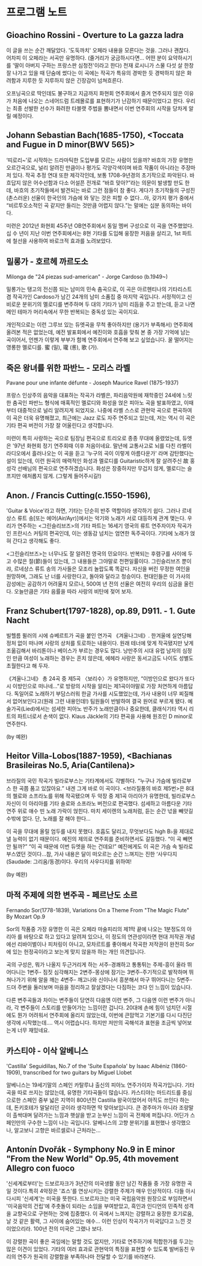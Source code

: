 # 프로그램 노트

## Gioachino Rossini - Overture to La gazza ladra

이 글을 쓰는 순간 깨달았다. '도둑까치' 오페라 내용을 모른다는 것을. 그러나 괜찮다. 어차피 이 오페라는 서곡만 유명하다. (줄거리가 궁금하시다면… 어떤 분이 요약하시기를 '딸이 아버지 구하는 프랑스판 심청전'이라고 한다) 천재 로시니가 스물 다섯 살 한창 잘 나가고 있을 때 단숨에 썼다는 이 곡에는 작곡가 특유의 경박한 듯 경박하지 않은 화려함과 지루한 듯 지루하지 않은 긴장감이 넘쳐흐른다.

오프닝곡으로 딱인데도 불구하고 지금까지 화현회 연주회에서 즐겨 연주되지 않은 이유가 처음에 나오는 스네어드럼 트레몰로를 표현하기가 난감하기 때문이었다고 한다. 우리는 최종 선발한 선수가 화려한 타블랫 주법을 뽐내면서 이번 연주회의 시작을 당차게 알릴 예정이다.

## Johann Sebastian Bach(1685-1750), <Toccata and Fugue in D minor(BWV 565)>

‘띠로리~’로 시작하는 드라마틱한 도입부를 모르는 사람이 있을까? 바흐의 가장 유명한 오르간곡으로, 널리 알려진 만큼이나 평가도 각양각색이며 바흐 작품이 아니라는 주장마저 있다. 작곡 추정 연대 또한 제각각인데, 보통 1708-9년경의 초기작으로 파악된다. 바흐답지 않은 어수선함과 다소 어설픈 전개로 “바흐 맞아?”라는 의문이 발생할 만도 한데, 바흐의 초기작들에서 발견되는 바로 그런 점들이 참 좋다. 게다가 초기작들의 구성진(촌스러운) 선율이 한국인의 가슴에 와 닿는 것은 피할 수 없다...아, 갖가지 평가 중에서 “비르투오소적인 곡 같지만 들리는 것만큼 어렵지 않다.”는 말에는 십분 동의하는 바이다.

미련은 2012년 화현회 45주년 OB연주회에서 동일 멤버 구성으로 이 곡을 연주했었다. 십 수 년이 지난 이번 연주회에서는 8현 기타를 도입해 웅장한 저음을 살리고, 1st 파트에 철선을 사용하여 바로크적 효과를 노려보았다.

## 밀롱가 - 호르헤 까르도소

Milonga de "24 piezas sud-american" - Jorge Cardoso (b.1949~)

밀롱가는 탱고의 전신쯤 되는 남미의 민속 춤곡으로, 이 곡은 아르헨티나의 기타리스트 겸 작곡가인 Cardoso가 남긴 24개의 남미 소품집 중 마지막 곡입니다. 서정적이고 신비로운 분위기의 멜로디를 변주하며 두 대의 기타가 남미 리듬을 주고 받는데, 듣고 나면 메인 테마가 머리속에서 무한 반복되는 중독성 있는 곡이지요.

개인적으로는 이런 그루브 있는 듀엣곡을 무척 좋아하지만 (용기가 부족해서) 연주회에 올려본 적은 없었는데, 예전 발표회에서 예진이와 호흡을 맞춰 본 중 가장 기억에 남는 곡이어서, 언젠가 이렇게 부부가 함께 연주회에서 연주해 보고 싶었습니다. 꿀 떨어지는 영롱한 멜로디를. 蜜 (밀), 瓏 (롱), 歌 (가).

## 죽은 왕녀를 위한 파반느 - 모리스 라벨

Pavane pour une infante défunte - Joseph Maurice Ravel (1875-1937)

프랑스 인상주의 음악을 대표하는 작곡가 라벨은, 파리음악원에 재학중인 24세에 느릿한 춤곡인 파반느 형식에 매혹적인 멜로디와 화성을 얹은 피아노 곡을 발표하였고, 이때부터 대중적으로 널리 알려지게 되었지요. 나중에 라벨 스스로 관현악 곡으로 편곡하여 이 곡은 더욱 유명해졌고, 최근에는 Jazz 로도 자주 연주되고 있는데, 저는 역시 이 곡은 기타 편곡 버전이 가장 잘 어울린다고 생각합니다.

미련이 특히 사랑하는 곡으로 팀장님 편곡으로 트리오로 종종 무대에 올렸었는데, 듀엣은 '97년 화현회 정기 연주회때 이후 처음이네요. 말년에 교통사고로 뇌를 다친 라벨이 라디오에서 흘러나오는 이 곡을 듣고 '누구의 곡이 이렇게 아름다운가' 라며 감탄했다는 설이 있는데, 이런 원곡의 매력적인 화성과 멜로디를 Guitaristic하게 잘 살려주신 故 홍성각 선배님의 편곡으로 연주하겠습니다. 화성은 장중하지만 무겁지 않게, 멜로디는 슬프지만 애처롭지 않게. (그렇게 들어주시길!)

## Anon. / Francis Cutting(c.1550-1596), <Greensleeves>

'Guitar & Voice'라고 하면, 기타는 단순히 반주 역할이라 생각하기 쉽다. 그러나 르네상스 류트 송[또는 에어(Air/Ayr)]에서는 악기와 노래가 서로 대등하게 관계 맺는다. 우리가 연주하는 <그린슬리브즈>의 기타 파트는 16세기 영국의 류트 연주자이자 작곡가인 프란시스 커팅의 편곡인데, 이는 생동감 넘치는 엄연한 독주곡이다. 기타에 노래가 얹혀 간다고 생각해도 좋다.

<그린슬리브즈>는 너무나도 잘 알려진 영국의 민요이다. 반복되는 후렴구를 사이에 두고 수많은 절(節)들이 있는데, 그 내용들은 그야말로 천편일률이다. 그린슬리브즈 뿐이랴, 르네상스 류트 송의 가사들은 모조리 놀랍도록 똑같다. 자신을 버린 무정한 여인을 원망하며, 그래도 난 너를 사랑한다고, 돌아와 달라고 청승이다. 현대인들은 이 가사의 감성에는 공감하기 어려울지 모르나, 500여 년 전의 선율은 여전히 우리의 심금을 울린다. 오늘만큼은 기타 음률을 따라 사랑의 비탄에 젖어 보자.

## Franz Schubert(1797-1828), <Winterreise> op.89, D911. - 1. Gute Nacht
 
빌헬름 뮐러의 시에 슈베르트가 곡을 붙인 연가곡 《겨울나그네》. 한겨울에 실연당해 정처 없이 떠나며 사랑의 상처를 토로하는 내용이다. 원래 테너에 맞게 작곡됐지만 낮게 조옮김해서 바리톤이나 베이스가 부르는 경우도 많다. 낭만주의 시대 유럽 남자의 심정인 만큼 여성이 노래하는 경우는 흔치 않은데, 에헤라 사랑은 동서고금도 나이도 성별도 초월한다고 해 두자. 

《겨울나그네》 총 24곡 중 제5곡 〈보리수〉가 유명하지만, “이방인으로 왔다가 또다시 이방인으로 떠나네...”로 방랑의 시작을 알리는 제1곡이야말로 가장 처연하게 아름답다. 독일어로 노래하기 부담스러워 한글 가사를 시도했었는데, 가사 내용이 너무 찌질해서 없어보인다고(원래 그런 내용인데!) 팀원들이 반발하여 결국 원어로 부르게 됐다. 예술가곡(Lied)에서는 섬세한 피아노 반주가 노래만큼이나 중요한데, 클래식기타 역시 리트의 파트너로서 손색이 없다. Klaus Jäckle의 기타 편곡을 사용해 원조인 D minor로 연주한다.

(by 예완)

## Heitor Villa-Lobos(1887-1959), <Bachianas Brasileiras No.5, Aria(Cantilena)>

브라질의 국민 작곡가 빌라로부스는 기타계에서도 각별하다. “누구나 가슴에 빌라로부스 한 곡쯤 품고 있잖아요.” 내겐 그게 바로 이 곡이다. <브라질풍의 바흐 제5번>은 8대의 첼로와 소프라노를 위해 작곡됐으며 두 악장 중 제1곡 아리아가 유명한데, 빌라로부스 자신이 이 아리아를 기타 솔로와 소프라노 버전으로 편곡했다. 섬세하고 아름다운 기타 연주 위로 애수 띤 노래 가락이 얹힌다. 마치 세이렌의 노래처럼, 듣는 순간 넋을 빼앗길 수밖에 없다. 단, 노래를 잘 해야 한다...

이 곡을 무대에 올릴 엄두를 내지 못했다. 호흡도 달리고, 무엇보다도 high B♭을 제대로 낼 능력이 없기 때문이다. 예진의 제의로 연주회를 준비하면서도 갈등했다. “이 곡 빼면 안 될까?” “이 곡 때문에 이번 듀엣을 하는 건데요!” 예진에게도 이 곡은 가슴 속 빌라로부스였던 것이다...참, 가사 내용은 달이 떠오르는 순간 느껴지는 진한 ‘사우다지(Saudade: 그리움/동경)이다. 우리의 사우다지를 위하여! 

(by 예완)

## 마적 주제에 의한 변주곡 - 페르난도 소르

Fernando Sor(1778-1839), Variations On a Theme From "The Magic Flute" By Mozart Op.9

Sor의 작품중 가장 유명한 이 곡은 오페라 마술피리의 제1막 끝에 나오는 1분정도의 아리아 <Oh cara armonia>를 바탕으로 하고 있다고 알려져 있으나, 이 정도의 연관성이라면 현대 저작권 개념에선 리바이벌이나 피처링이 아니고, 모차르트를 좋아해서 작곡한 저작권이 완전히 Sor에 있는 헌정곡이라고 보는게 맞지 않을까 하는 개인 의견입니다.

곡의 구성은, 뭐가 나올지 두근거리게 하는 서주-경쾌하고 통통튀는 주제-흥이 올라 뛰어다니는 1변주- 짐짓 심각해지는 2변주-몽상에 잠기는 3변주-주기적으로 발작하며 뛰쳐나가기 위해 알을 깨는 4변주- 깨고나와 신이나서 흥분해서 마구 뛰어다니는 5변주- 드뎌 주변을 둘러보며 마음을 정리하고 잘살겠다는 다짐하는 코다 인 느낌이 있습니다.

다른 변주곡들과 차이는 변주들이 당연히 다음엔 이런 변주, 그 다음엔 이런 변주가 아니라, 각 변주들이 스토리를 만들어가는 느낌이란 겁니다. 20대에 손에 힘이 넘치던 시절에도 뭔가 어려워서 연주회에 올리지 않았는데, 이번에 큰맘먹고 기본기를 다시 다진단 생각에 시작했는데.... 역시 어렵습니다. 하지만 저만의 곡해석과 표현을 조금씩 넣어보는게 너무 재밌네요.

## 카스티야 - 이삭 알베니스

'Castilla' Seguidillas, No.7 of the 'Suite Española' by Isaac Albéniz (1860-1909), transcribed for two guitars by Miguel Llobet

알베니스는 19세기말의 스페인 카탈루냐 출신의 피아노 연주가이자 작곡가입니다. 기타곡을 따로 쓰지는 않았는데, 유명한 기타곡들이 많습니다. 카스티야는 마드리드를 중심으로한 스페인 중부 넓은 지역이 800년전 Castilla 왕국이었어서 아직도 쓰인다 하는데, 돈키호테가 말달리던 곳이라 생각하면 딱 맞아보입니다. 큰 경주마가 아니라 조랑말이 촐싹대며 달려가는 느낌과 햇살을 받고 눈부신 느낌이 곡 전체에 퍼집니다. 어딘가 스페인만의 구수한 느낌이 나는 곡입니다. 알베니스의 고향 분위기를 표현했나 생각했으나, 알고보니 고향은 바르셀로나 근처라는...

## Antonín Dvořák - Symphony No.9 in E minor "From the New World" Op.95, 4th movement Allegro con fuoco

'신세계로부터'는 드보르자크가 3년간의 미국생활 동안 남긴 작품들 중 가장 유명한 곡일 것이다.특히 4악장은 '죠스'를 연상시키는 강렬한 주제가 매우 인상적이다. 다들 아시다시피 '신세계'는 미국을 뜻한다. 드보르자크는 미국 국립음악원 원장으로 부임하면서 '미국음악의 건립'에 주춧돌이 되라는 소임을 부여받았고, 흑인과 인디언의 민족적 성격을 교향곡으로 구현하는 것에 집중했다. 이 곡에서 느껴지는 강렬하고 웅장한 호기로움, 날 것 같은 활력, 그 사이에 숨어있는 애수… 이런 인상이 작곡가가 미국답다고 느낀 것이었으리라. 100년 전의 미국은 그랬나 보다.

이 강렬한 곡이 좋은 곡임에는 말할 것도 없지만, 기타로 연주하기에 적합한가를 두고는 많은 이견이 있었다. 기타의 여러 효과로 관현악의 특징을 표현할 수 있도록 발버둥친 우리의 연주가 원곡의 강렬함을 부족하나마 전달할 수 있기를 바라본다.
